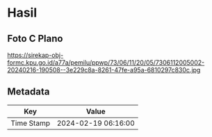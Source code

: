 # Hasil

## Foto C Plano

https://sirekap-obj-formc.kpu.go.id/a77a/pemilu/ppwp/73/06/11/20/05/7306112005002-20240216-190508--3e229c8a-8261-47fe-a95a-6810297c830c.jpg


## Metadata

| Key        | Value               |
| ---------- | ------------------- |
| Time Stamp | 2024-02-19 06:16:00 |



